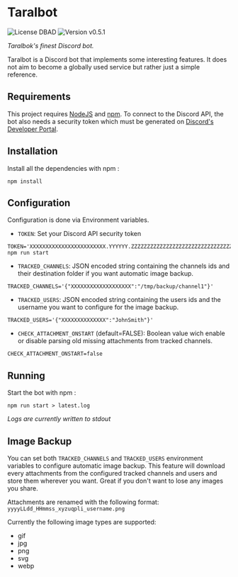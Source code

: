 # Taralbot

![License DBAD](https://img.shields.io/badge/license-DBAD-brightgreen) ![Version v0.5.1](https://img.shields.io/badge/version-v0.5.1-blue)

_Taralbok's finest Discord bot._

Taralbot is a Discord bot that implements some interesting features. It does not aim to become a globally used service but rather just a simple reference.

## Requirements

This project requires [NodeJS](https://nodejs.org/en/) and [npm](https://www.npmjs.com/). To connect to the Discord API, the bot also needs a security token which must be generated on [Discord's Developer Portal](https://discord.com/developers).

## Installation

Install all the dependencies with npm :

```
npm install
```

## Configuration

Configuration is done via Environment variables.

-   `TOKEN`: Set your Discord API security token

```
TOKEN='XXXXXXXXXXXXXXXXXXXXXXXX.YYYYYY.ZZZZZZZZZZZZZZZZZZZZZZZZZZZZZZZZZZZZZZ' npm run start
```

-   `TRACKED_CHANNELS`: JSON encoded string containing the channels ids and their destination folder if you want automatic image backup.

```
TRACKED_CHANNELS='{"XXXXXXXXXXXXXXXXXXX":"/tmp/backup/channel1"}'
```

-   `TRACKED_USERS`: JSON encoded string containing the users ids and the username you want to configure for the image backup.

```
TRACKED_USERS='{"XXXXXXXXXXXXXX":"JohnSmith"}'
```

-   `CHECK_ATTACHMENT_ONSTART` (default=FALSE): Boolean value wich enable or disable parsing old missing attachments from tracked channels.

```
CHECK_ATTACHMENT_ONSTART=false
```

## Running

Start the bot with npm :

```
npm run start > latest.log
```

_Logs are currently written to stdout_

## Image Backup

You can set both `TRACKED_CHANNELS` and `TRACKED_USERS` environment variables to configure automatic image backup. This feature will download every attachments from the configured tracked channels and users and store them wherever you want. Great if you don't want to lose any images you share.

Attachments are renamed with the following format: `yyyyLLdd_HHmmss_xyzuqpli_username.png`

Currently the following image types are supported:

-   gif
-   jpg
-   png
-   svg
-   webp

